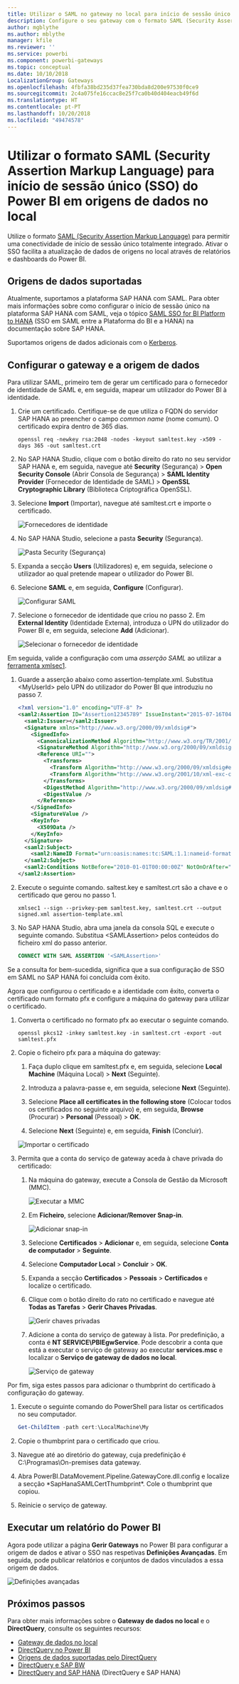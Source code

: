 ```yaml
---
title: Utilizar o SAML no gateway no local para início de sessão único (SSO) a partir do Power BI para origens de dados no local
description: Configure o seu gateway com o formato SAML (Security Assertion Markup Language) para permitir o início de sessão único (SSO) do Power BI em origens de dados no local.
author: mgblythe
ms.author: mblythe
manager: kfile
ms.reviewer: ''
ms.service: powerbi
ms.component: powerbi-gateways
ms.topic: conceptual
ms.date: 10/10/2018
LocalizationGroup: Gateways
ms.openlocfilehash: 4fbfa38bd235d37fea730bda8d200e97530f0ce9
ms.sourcegitcommit: 2c4a075fe16ccac8e25f7ca0b40d404eacb49f6d
ms.translationtype: HT
ms.contentlocale: pt-PT
ms.lasthandoff: 10/20/2018
ms.locfileid: "49474578"
---
```

# <a name="use-security-assertion-markup-language-saml-for-single-sign-on-sso-from-power-bi-to-on-premises-data-sources"></a>Utilizar o formato SAML (Security Assertion Markup Language) para início de sessão único (SSO) do Power BI em origens de dados no local

Utilize o formato [SAML (Security Assertion Markup Language)](https://www.onelogin.com/pages/saml) para permitir uma conectividade de início de sessão único totalmente integrado. Ativar o SSO facilita a atualização de dados de origens no local através de relatórios e dashboards do Power BI.

## <a name="supported-data-sources"></a>Origens de dados suportadas

Atualmente, suportamos a plataforma SAP HANA com SAML. Para obter mais informações sobre como configurar o início de sessão único na plataforma SAP HANA com SAML, veja o tópico [SAML SSO for BI Platform to HANA](https://wiki.scn.sap.com/wiki/display/SAPHANA/SAML+SSO+for+BI+Platform+to+HANA) (SSO em SAML entre a Plataforma do BI e a HANA) na documentação sobre SAP HANA.

Suportamos origens de dados adicionais com o [Kerberos](service-gateway-sso-kerberos.md).

## <a name="configuring-the-gateway-and-data-source"></a>Configurar o gateway e a origem de dados

Para utilizar SAML, primeiro tem de gerar um certificado para o fornecedor de identidade de SAML e, em seguida, mapear um utilizador do Power BI à identidade.

1. Crie um certificado. Certifique-se de que utiliza o FQDN do servidor SAP HANA ao preencher o campo *common name* (nome comum). O certificado expira dentro de 365 dias.

    ```
    openssl req -newkey rsa:2048 -nodes -keyout samltest.key -x509 -days 365 -out samltest.crt
    ```

1. No SAP HANA Studio, clique com o botão direito do rato no seu servidor SAP HANA e, em seguida, navegue até **Security** (Segurança)  > **Open Security Console** (Abrir Consola de Segurança)  > **SAML Identity Provider** (Fornecedor de Identidade de SAML)  > **OpenSSL Cryptographic Library** (Biblioteca Criptográfica OpenSSL).

1. Selecione **Import** (Importar), navegue até samltest.crt e importe o certificado.

    ![Fornecedores de identidade](media/service-gateway-sso-saml/identity-providers.png)

1. No SAP HANA Studio, selecione a pasta **Security** (Segurança).

    ![Pasta Security (Segurança)](media/service-gateway-sso-saml/security-folder.png)

1. Expanda a secção **Users** (Utilizadores) e, em seguida, selecione o utilizador ao qual pretende mapear o utilizador do Power BI.

1. Selecione **SAML** e, em seguida, **Configure** (Configurar).

    ![Configurar SAML](media/service-gateway-sso-saml/configure-saml.png)

1. Selecione o fornecedor de identidade que criou no passo 2. Em **External Identity** (Identidade Externa), introduza o UPN do utilizador do Power BI e, em seguida, selecione **Add** (Adicionar).

    ![Selecionar o fornecedor de identidade](media/service-gateway-sso-saml/select-identity-provider.png)

Em seguida, valide a configuração com uma *asserção SAML* ao utilizar a [ferramenta xmlsec1](http://sgros.blogspot.com/2013/01/signing-xml-document-using-xmlsec1.html).

1. Guarde a asserção abaixo como assertion-template.xml. Substitua \<MyUserId\> pelo UPN do utilizador do Power BI que introduziu no passo 7.

    ```xml
    <?xml version="1.0" encoding="UTF-8" ?>
    <saml2:Assertion ID="Assertion12345789" IssueInstant="2015-07-16T04:47:49.858Z" Version="2.0" xmlns:saml2="urn:oasis:names:tc:SAML:2.0:assertion">
      <saml2:Issuer></saml2:Issuer> 
      <Signature xmlns="http://www.w3.org/2000/09/xmldsig#">
        <SignedInfo>
          <CanonicalizationMethod Algorithm="http://www.w3.org/TR/2001/REC-xml-c14n-20010315"/>
          <SignatureMethod Algorithm="http://www.w3.org/2000/09/xmldsig#rsa-sha1"/>
          <Reference URI="">
            <Transforms>
              <Transform Algorithm="http://www.w3.org/2000/09/xmldsig#enveloped-signature"/>
              <Transform Algorithm="http://www.w3.org/2001/10/xml-exc-c14n#"/>
            </Transforms>
            <DigestMethod Algorithm="http://www.w3.org/2000/09/xmldsig#sha1"/>
            <DigestValue />
          </Reference>
        </SignedInfo>
        <SignatureValue />
        <KeyInfo>
          <X509Data />
        </KeyInfo>
      </Signature>
      <saml2:Subject>
        <saml2:NameID Format="urn:oasis:names:tc:SAML:1.1:nameid-format:unspecified"><MyUserId></saml2:NameID>
      </saml2:Subject>
      <saml2:Conditions NotBefore="2010-01-01T00:00:00Z" NotOnOrAfter="2050-01-01T00:00:00Z"/>
    </saml2:Assertion>
    ```

1. Execute o seguinte comando. saltest.key e samltest.crt são a chave e o certificado que gerou no passo 1.

    ```
    xmlsec1 --sign --privkey-pem samltest.key, samltest.crt --output signed.xml assertion-template.xml
    ```

1. No SAP HANA Studio, abra uma janela da consola SQL e execute o seguinte comando. Substitua \<SAMLAssertion\> pelos conteúdos do ficheiro xml do passo anterior.

    ```SQL
    CONNECT WITH SAML ASSERTION '<SAMLAssertion>'
    ```

Se a consulta for bem-sucedida, significa que a sua configuração de SSO em SAML no SAP HANA foi concluída com êxito.

Agora que configurou o certificado e a identidade com êxito, converta o certificado num formato pfx e configure a máquina do gateway para utilizar o certificado.

1. Converta o certificado no formato pfx ao executar o seguinte comando.

    ```
    openssl pkcs12 -inkey samltest.key -in samltest.crt -export -out samltest.pfx
    ```

1. Copie o ficheiro pfx para a máquina do gateway:

    1. Faça duplo clique em samltest.pfx e, em seguida, selecione **Local Machine** (Máquina Local)  > **Next** (Seguinte).

    1. Introduza a palavra-passe e, em seguida, selecione **Next** (Seguinte).

    1. Selecione **Place all certificates in the following store** (Colocar todos os certificados no seguinte arquivo) e, em seguida, **Browse** (Procurar)  > **Personal** (Pessoal)  > **OK**.

    1. Selecione **Next** (Seguinte) e, em seguida, **Finish** (Concluir).

    ![Importar o certificado](media/service-gateway-sso-saml/import-certificate.png)

1. Permita que a conta do serviço de gateway aceda à chave privada do certificado:

    1. Na máquina do gateway, execute a Consola de Gestão da Microsoft (MMC).

        ![Executar a MMC](media/service-gateway-sso-saml/run-mmc.png)

    1. Em **Ficheiro**, selecione **Adicionar/Remover Snap-in**.

        ![Adicionar snap-in](media/service-gateway-sso-saml/add-snap-in.png)

    1. Selecione **Certificados** > **Adicionar** e, em seguida, selecione **Conta de computador** > **Seguinte**.

    1. Selecione **Computador Local** > **Concluir** > **OK**.

    1. Expanda a secção **Certificados** > **Pessoais** > **Certificados** e localize o certificado.

    1. Clique com o botão direito do rato no certificado e navegue até **Todas as Tarefas** > **Gerir Chaves Privadas**.

        ![Gerir chaves privadas](media/service-gateway-sso-saml/manage-private-keys.png)

    1. Adicione a conta do serviço de gateway à lista. Por predefinição, a conta é **NT SERVICE\PBIEgwService**. Pode descobrir a conta que está a executar o serviço de gateway ao executar **services.msc** e localizar o **Serviço de gateway de dados no local**.

        ![Serviço de gateway](media/service-gateway-sso-saml/gateway-service.png)

Por fim, siga estes passos para adicionar o thumbprint do certificado à configuração do gateway.

1. Execute o seguinte comando do PowerShell para listar os certificados no seu computador.

    ```powershell
    Get-ChildItem -path cert:\LocalMachine\My
    ```
1. Copie o thumbprint para o certificado que criou.

1. Navegue até ao diretório do gateway, cuja predefinição é C:\Programas\On-premises data gateway.

1. Abra PowerBI.DataMovement.Pipeline.GatewayCore.dll.config e localize a secção \*SapHanaSAMLCertThumbprint\*. Cole o thumbprint que copiou.

1. Reinicie o serviço de gateway.

## <a name="running-a-power-bi-report"></a>Executar um relatório do Power BI

Agora pode utilizar a página **Gerir Gateways** no Power BI para configurar a origem de dados e ativar o SSO nas respetivas **Definições Avançadas**. Em seguida, pode publicar relatórios e conjuntos de dados vinculados a essa origem de dados.

![Definições avançadas](media/service-gateway-sso-saml/advanced-settings.png)

## <a name="next-steps"></a>Próximos passos

Para obter mais informações sobre o **Gateway de dados no local** e o **DirectQuery**, consulte os seguintes recursos:

* [Gateway de dados no local](service-gateway-onprem.md)
* [DirectQuery no Power BI](desktop-directquery-about.md)
* [Origens de dados suportadas pelo DirectQuery](desktop-directquery-data-sources.md)
* [DirectQuery e SAP BW](desktop-directquery-sap-bw.md)
* [DirectQuery and SAP HANA](desktop-directquery-sap-hana.md) (DirectQuery e SAP HANA)